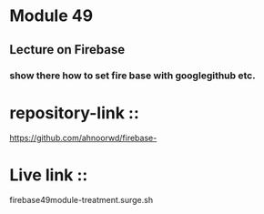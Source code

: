 # Module 49 
## Lecture on Firebase 
### show there how to set fire base with googlegithub etc.
# repository-link ::
https://github.com/ahnoorwd/firebase-

# Live link ::
firebase49module-treatment.surge.sh
